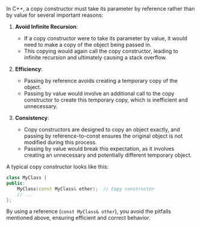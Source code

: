 In C++, a copy constructor must take its parameter by reference rather than by value for several important reasons:

1. **Avoid Infinite Recursion**:
   - If a copy constructor were to take its parameter by value, it would need to make a copy of the object being passed in.
   - This copying would again call the copy constructor, leading to infinite recursion and ultimately causing a stack overflow.

2. **Efficiency**:
   - Passing by reference avoids creating a temporary copy of the object.
   - Passing by value would involve an additional call to the copy constructor to create this temporary copy, which is inefficient and unnecessary.

3. **Consistency**:
   - Copy constructors are designed to copy an object exactly, and passing by reference-to-const ensures the original object is not modified during this process.
   - Passing by value would break this expectation, as it involves creating an unnecessary and potentially different temporary object.

A typical copy constructor looks like this:

```cpp
class MyClass {
public:
    MyClass(const MyClass& other);  // Copy constructor
    // ...
};
```

By using a reference (`const MyClass& other`), you avoid the pitfalls mentioned above, ensuring efficient and correct behavior.